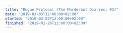 ```yaml
---
title: "Rogue Protocol (The Murderbot Diaries, #3)"
date: "2019-03-03T12:00:00+02:00"
started: "2019-03-03T12:00:00+02:00"
finished: "2019-02-26T12:00:00+02:00"
---
```

